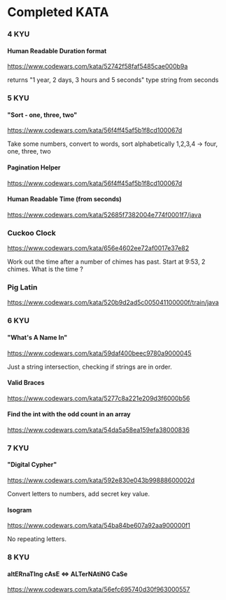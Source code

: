 # Completed KATA

### 4 KYU

#### Human Readable Duration format 
https://www.codewars.com/kata/52742f58faf5485cae000b9a

returns "1 year, 2 days, 3 hours and 5 seconds" type string from seconds

### 5 KYU

#### "Sort - one, three, two"
https://www.codewars.com/kata/56f4ff45af5b1f8cd100067d

Take some numbers, convert to words, sort alphabetically 1,2,3,4 -> four, one, three, two

#### Pagination Helper
https://www.codewars.com/kata/56f4ff45af5b1f8cd100067d

#### Human Readable Time (from seconds)
https://www.codewars.com/kata/52685f7382004e774f0001f7/java

### Cuckoo Clock
https://www.codewars.com/kata/656e4602ee72af0017e37e82

Work out the time after a number of chimes has past. Start at 9:53, 2 chimes. What is the time ?

### Pig Latin
https://www.codewars.com/kata/520b9d2ad5c005041100000f/train/java

### 6 KYU 

#### "What's A Name In"
https://www.codewars.com/kata/59daf400beec9780a9000045

Just a string intersection, checking if strings are in order.

#### Valid Braces
https://www.codewars.com/kata/5277c8a221e209d3f6000b56

#### Find the int with the odd count in an array
https://www.codewars.com/kata/54da5a58ea159efa38000836

### 7 KYU

#### "Digital Cypher"
https://www.codewars.com/kata/592e830e043b99888600002d

Convert letters to numbers, add secret key value.

#### Isogram
https://www.codewars.com/kata/54ba84be607a92aa900000f1

No repeating letters.


### 8 KYU
#### altERnaTIng cAsE <=> ALTerNAtiNG CaSe
https://www.codewars.com/kata/56efc695740d30f963000557

